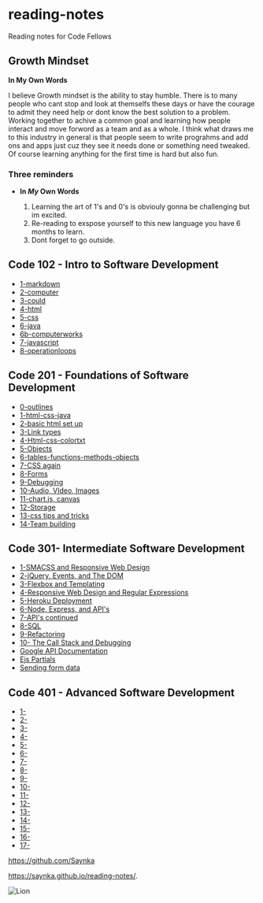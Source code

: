 # reading-notes
Reading notes for Code Fellows

## Growth Mindset
 
 
 **In My Own Words**
 
 I believe Growth mindset is the ability to stay humble. There is to many people who cant stop and look at themselfs these days or have the courage to admit they need help or dont know the best solution to a problem. Working together to achive a common goal and learning how people interact and move forword as a team and as a whole. I think what draws me to this industry in general is that people seem to write prograhms and add ons and apps just cuz they see it needs done or something need tweaked. Of course learning anything for the first time is hard but also fun.
 
### Three reminders 


* **In _My_ Own Words**

  1. Learning the art of 1's and 0's is obviouly gonna be challenging but im excited.
  2. Re-reading to exspose yourself to this new language you have 6 months to learn.
  3. Dont forget to go outside. 

## Code 102 - Intro to Software Development
  
* [1-markdown](102/1-markdown.md)
* [2-computer](102/2-computer.md)
* [3-could](102/3-computer.md)
* [4-html](102/4-html.md)
* [5-css](102/5-css.md)
* [6-java](102/6-java.md)
* [6b-computerworks](102/6b-computerworks.md)
* [7-javascript](102/7-javascript.md)
* [8-operationloops](102/8-operationloops.md)

## Code 201 - Foundations of Software Development

* [0-outlines](201/class-01.md)
* [1-html-css-java](201/class-02.md)
* [2-basic html set up](201/class-03.md)
* [3-Link types](201/class-04.md)
* [4-Html-css-colortxt](201/class-05.md)
* [5-Objects](201/class-06.md)
* [6-tables-functions-methods-objects](201/class-07.md)
* [7-CSS again](c201/lass-08.md)
* [8-Forms](201/class-09.md)
* [9-Debugging](201/class-10.md)
* [10-Audio, VIdeo, Images](201/class-11.md)
* [11-chart.js, canvas](201/class-12.md)
* [12-Storage](201/lass-13.md)
* [13-css tips and tricks](201/class-14.md)
* [14-Team building](201/class-15.md)

## Code 301- Intermediate Software Development

* [1-SMACSS and Responsive Web Design](301/read1.md)
* [2-jQuery, Events, and The DOM](301/read2.md)
* [3-Flexbox and Templating](301/read3.md)
* [4-Responsive Web Design and Regular Expressions](301/read4.md)
* [5-Heroku Deployment](301/read5.md)
* [6-Node, Express, and API's](301/read6.md)
* [7-API's continued](301/read7.md)
* [8-SQL](301/read8.md)
* [9-Refactoring](301/read9.md)
* [10- The Call Stack and Debugging](301/read10.md)
* [Google API Documentation](301/read11.md)
* [Ejs Partials](301/read12.md)
* [Sending form data](301/read13.md)

## Code 401 - Advanced Software Development

* [1-](401/read1.md)
* [2-](401/.md)
* [3-](401/.md)
* [4-](401/.md)
* [5-](401/.md)
* [6-](401/.md)
* [7-](401/.md)
* [8-](401/.md)
* [9-](401/.md)
* [10-](401/.md)
* [11-](401/.md)
* [12-](401/.md)
* [13-](401/.md)
* [14-](401/.md)
* [15-](401/.md)
* [16-](401/.md)
* [17-](401/.md)

 
https://github.com/Saynka

https://saynka.github.io/reading-notes/.


![Lion](https://images-wixmp-ed30a86b8c4ca887773594c2.wixmp.com/f/c86c729a-2ae0-4bbb-b4cd-6454fd70771c/d93h9lf-a8a7b55e-8120-430e-8a02-01f45106b0bd.jpg?token=eyJ0eXAiOiJKV1QiLCJhbGciOiJIUzI1NiJ9.eyJzdWIiOiJ1cm46YXBwOiIsImlzcyI6InVybjphcHA6Iiwib2JqIjpbW3sicGF0aCI6IlwvZlwvYzg2YzcyOWEtMmFlMC00YmJiLWI0Y2QtNjQ1NGZkNzA3NzFjXC9kOTNoOWxmLWE4YTdiNTVlLTgxMjAtNDMwZS04YTAyLTAxZjQ1MTA2YjBiZC5qcGcifV1dLCJhdWQiOlsidXJuOnNlcnZpY2U6ZmlsZS5kb3dubG9hZCJdfQ.Pgau1Odib_gTM4tS06JD6edYZA_A112bI8rd-P6kW1w)
